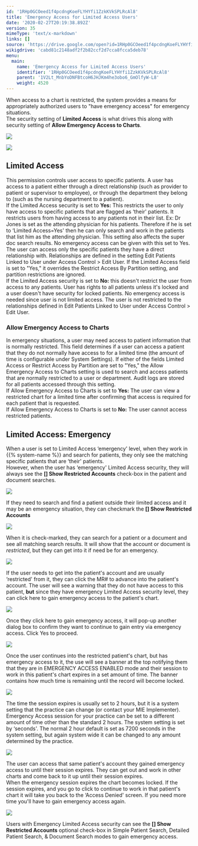 ```yaml
---
id: '1RHp0GCOeed1f4pcdngKoeFLYHYfi1ZzkKVkSPLRcAl8'
title: 'Emergency Access for Limited Access Users'
date: '2020-02-27T20:19:38.892Z'
version: 35
mimeType: 'text/x-markdown'
links: []
source: 'https://drive.google.com/open?id=1RHp0GCOeed1f4pcdngKoeFLYHYfi1ZzkKVkSPLRcAl8'
wikigdrive: 'cabd81c2148adf2f2b82ccf2d7cca8fcca5deb78'
menu:
  main:
    name: 'Emergency Access for Limited Access Users'
    identifier: '1RHp0GCOeed1f4pcdngKoeFLYHYfi1ZzkKVkSPLRcAl8'
    parent: '1V2Lt_MnbYoDNFBtcoH6JHJKm4he3obo6_GmOlfyW-L8'
    weight: 4520
---
```

When access to a chart is restricted, the system provides a means for appropriately authorized users to "have emergency access" for emergency situations.  
The security setting of **Limited Access** is what drives this along with security setting of **Allow Emergency Access to Charts**.
  
![](../emergency-access-for-limited-access-users.assets/10000000000000D500000062187AD0E728ECE7A8.png)  

  
![](../emergency-access-for-limited-access-users.assets/10000201000000D500000032B3566A7E5E5082DF.png)  

  
## Limited Access  
  
This permission controls user access to specific patients. A user has access to a patient either through a direct relationship (such as provider to patient or supervisor to employee), or through the department they belong to (such as the nursing department to a patient).  
If the Limited Access security is set to **Yes:** This restricts the user to only have access to specific patients that are flagged as ‘their' patients. It restricts users from having access to any patients not in their list. Ex: Dr Jones is set as the attending physician for his patients. Therefore if he is set to ‘Limited Access=Yes' then he can only search and work in the patients that list him as the attending physician. This setting also affects the super doc search results. No emergency access can be given with this set to Yes. The user can access only the specific patients they have a direct relationship with. Relationships are defined in the setting Edit Patients Linked to User under Access Control > Edit User. If the Limited Access field is set to "Yes," it overrides the Restrict Access By Partition setting, and partition restrictions are ignored.  
If the Limited Access security is set to **No:** this doesn't restrict the user from access to any patients. User has rights to all patients unless it's locked and a user doesn't have security for locked patients. No emergency access is needed since user is not limited access. The user is not restricted to the relationships defined in Edit Patients Linked to User under Access Control > Edit User.
  
### Allow Emergency Access to Charts  
  
In emergency situations, a user may need access to patient information that is normally restricted. This field determines if a user can access a patient that they do not normally have access to for a limited time (the amount of time is configurable under System Settings). If either of the fields Limited Access or Restrict Access by Partition are set to "Yes," the Allow Emergency Access to Charts setting is used to search and access patients that are normally restricted to a user or department. Audit logs are stored for all patients accessed through this setting.  
If Allow Emergency Access to Charts is set to **Yes:** The user can view a restricted chart for a limited time after confirming that access is required for each patient that is requested.  
If Allow Emergency Access to Charts is set to **No:** The user cannot access restricted patients.
  
## Limited Access: Emergency  
  
When a user is set to Limited Access ‘emergency' level, when they work in {{% system-name %}} and search for patients, they only see the matching specific patients that are ‘their' patients.  
However, when the user has ‘emergency' Limited Access security, they will always see the **[] Show Restricted Accounts** check-box in the patient and document searches.
  
![](../emergency-access-for-limited-access-users.assets/10000000000003770000013C18B8E327A0CB1889.png)  

If they need to search and find a patient outside their limited access and it may be an emergency situation, they can checkmark the **[] Show Restricted Accounts**
  
![](../emergency-access-for-limited-access-users.assets/10000000000001130000008E13EF1855ABC5F18A.png)  

When it is check-marked, they can search for a patient or a document and see all matching search results. It will show that the account or document is *restricted*, but they can get into it if need be for an emergency.
  
![](../emergency-access-for-limited-access-users.assets/10000000000003660000018F7A36B8967F3D76E6.png)  

If the user needs to get into the patient's account and are usually ‘restricted' from it, they can click the MR# to advance into the patient's account. The user will see a warning that they do not have access to this patient, **but** since they have emergency Limited Access security level, they can click here to gain emergency access to the patient's chart.
  
![](../emergency-access-for-limited-access-users.assets/10000000000003AA000000B0303112F10CF34E3D.png)  

Once they click here to gain emergency access, it will pop-up another dialog box to confirm they want to continue to gain entry via emergency access. Click Yes to proceed.
  
![](../emergency-access-for-limited-access-users.assets/10000000000001330000007FFE1C4D24F7F4B90B.png)  

Once the user continues into the restricted patient's chart, but has emergency access to it, the use will see a banner at the top notifying them that they are in EMERGENCY ACCESS ENABLED mode and their session to work in this patient's chart expires in a set amount of time. The banner contains how much time is remaining until the record will become locked.
  
![](../emergency-access-for-limited-access-users.assets/10000000000003AA000001474A17639F28B01CC3.png)  

The time the session expires is usually set to 2 hours, but it is a system setting that the practice can change (or contact your MIE Implementer). Emergency Access session for your practice can be set to a different amount of time other than the standard 2 hours. The system setting is set by ‘seconds'. The normal 2 hour default is set as 7200 seconds in the system setting, but again system wide it can be changed to any amount determined by the practice.
  
![](../emergency-access-for-limited-access-users.assets/10000000000001710000004CEC32407161235476.png)  

The user can access that same patient's account they gained emergency access to until their session expires. They can get out and work in other charts and come back to it up until their session expires.  
When the emergency session expires the chart becomes locked. If the session expires, and you go to click to continue to work in that patient's chart it will take you back to the ‘Access Denied' screen. If you need more time you'll have to gain emergency access again.
  
![](../emergency-access-for-limited-access-users.assets/10000000000003AA000000B0303112F10CF34E3D.png)  

Users with Emergency Limited Access security can see the **[] Show Restricted Accounts** optional check-box in Simple Patient Search, Detailed Patient Search, & Document Search modes to gain emergency access.

